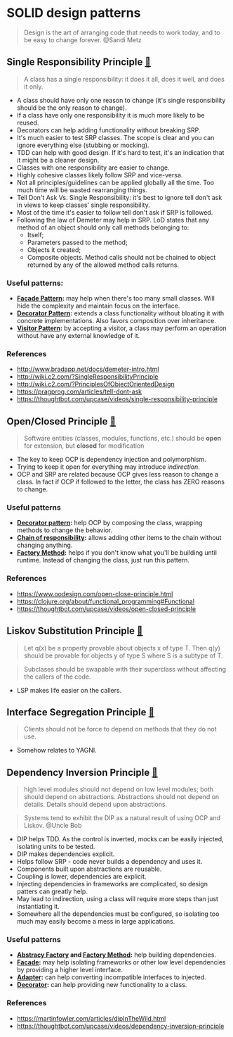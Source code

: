 # SOLID design patterns
> Design is the art of arranging code that needs to work today, and to be easy to change forever.
> @Sandi Metz

## Single Responsibility Principle [🔗](https://github.com/thefuga/solid-design-patterns-laravel/tree/master/srp)
> A class has a single responsibility: it does it all, does it well, and does it only.
- A class should have only one reason to change (it's single responsibility should be the only reason to change).
- If a class have only one responsibility it is much more likely to be reused.
- Decorators can help adding functionality without breaking SRP.
- It's much easier to test SRP classes. The scope is clear and you can ignore everything else (stubbing or mocking).
- TDD can help with good design. If it's hard to test, it's an indication that it might be a cleaner design.
- Classes with one responsibility are easier to change.
- Highly cohesive classes likely follow SRP and vice-versa.
- Not all principles/guidelines can be applied globally all the time. Too much time will be wasted rearranging things.
- Tell Don't Ask Vs. Single Responsibility: it's best to ignore tell don't ask in views to keep classes' single responsibility.
- Most of the time it's easier to follow tell don't ask if SRP is followed.
- Following the law of Demeter may help in SRP. LoD states that any method of an object should only call methods belonging to:
    - Itself;
    - Parameters passed to the method;
    - Objects it created;
    - Composite objects.
  Method calls should not be chained to object returned by any of the allowed method calls returns.

### Useful patterns:
- **[Facade Pattern](wiki.c2.com/?FacadePattern):** may help when there's too many small classes. Will hide the complexity and maintain focus on the interface.
- **[Decorator Pattern](http://wiki.c2.com/?DecoratorPattern):** extends a class functionality without bloating it with concrete implementations. Also favors composition over inheritance.
- **[Visitor Pattern](http://wiki.c2.com/?VisitorPattern):** by accepting a visitor, a class may perform an operation without have any external knowledge of it.

### References
- http://www.bradapp.net/docs/demeter-intro.html
- http://wiki.c2.com/?SingleResponsibilityPrinciple
- http://wiki.c2.com/?PrinciplesOfObjectOrientedDesign
- https://pragprog.com/articles/tell-dont-ask
- https://thoughtbot.com/upcase/videos/single-responsibility-principle

## Open/Closed Principle [🔗](https://github.com/thefuga/solid-design-patterns-laravel/tree/master/ocp)
> Software entities (classes, modules, functions, etc.) should be **open** for extension, but **closed** for modification
- The key to keep OCP is dependency injection and polymorphism.
- Trying to keep it open for everything may introduce _indirection_.
- OCP and SRP are related because OCP gives less reason to change a class. In fact if OCP if followed to the letter, the class has ZERO reasons to change.

### Useful patterns
- **[Decorator pattern](http://wiki.c2.com/?DecoratorPattern):** help OCP by composing the class, wrapping methods to change the behavior.
- **[Chain of responsibility](http://wiki.c2.com/?ChainOfResponsibilityPattern):** allows adding other items to the chain without changing anything.
- **[Factory Method](http://wiki.c2.com/?FactoryMethodPattern):** helps if you don't know what you'll be building until runtime. Instead of changing the class, just run this pattern.

### References
- https://www.oodesign.com/open-close-principle.html
- https://clojure.org/about/functional_programming#Functional
- https://thoughtbot.com/upcase/videos/open-closed-principle

## Liskov Substitution Principle [🔗](https://github.com/thefuga/solid-design-patterns-laravel/tree/master/lsp)
> Let q(x) be a property provable about objects x of type T. Then q(y) should be provable for objects y of type S where S is a subtype of T.

> Subclases should be swapable with their superclass without affecting the callers of the code.

- LSP makes life easier on the callers.

## Interface Segregation Principle [🔗](https://github.com/thefuga/solid-design-patterns-laravel/tree/master/isp)
> Clients should not be force to depend on methods that they do not use.

- Somehow relates to YAGNI.

## Dependency Inversion Principle [🔗](https://github.com/thefuga/solid-design-patterns-laravel/tree/master/isp)
> high level modules should not depend on low level modules; both should depend on abstractions.
> Abstractions should not depend on details. Details should depend upon abstractions.

> Systems tend to exhibit the DIP as a natural result of using OCP and Liskov.
> @Uncle Bob
- DIP helps TDD. As the control is inverted, mocks can be easily injected, isolating units to be tested.
- DIP makes dependencies explicit.
- Helps follow SRP - code never builds a dependency and uses it.
- Components built upon abstractions are reusable.
- Coupling is lower, dependencies are explicit.
- Injecting dependencies in frameworks are complicated, so design patters can greatly help.
- May lead to indirection, using a class will require more steps than just instantiating it.
- Somewhere all the dependencies must be configured, so isolating too much may easily become a mess in large applications.

### Useful patterns
- **[Abstracy Factory](wiki.c2.com/?AbstractFactoryPattern) and [Factory Method](http://wiki.c2.com/?FactoryMethodPattern):** help building dependencies.
- **[Facade](http://wiki.c2.com/?FacadePattern):** may help isolating frameworks or other low level dependencies by providing a higher level interface.
- **[Adapter](http://wiki.c2.com/?AdapterPattern):** can help converting incompatible interfaces to injected.
- **[Decorator](http://wiki.c2.com/?DecoratorPattern):** can help providing new functionality to a class.

### References
- https://martinfowler.com/articles/dipInTheWild.html
- https://thoughtbot.com/upcase/videos/dependency-inversion-principle
